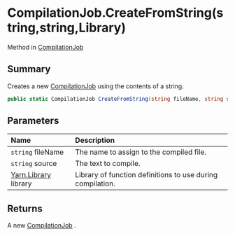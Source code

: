 # CompilationJob.CreateFromString(string,string,Library)

Method in [CompilationJob](/api/csharp/yarn.compiler.compilationjob.md)

## Summary


Creates a new  <a href="yarn.compiler.compilationjob.md">CompilationJob</a>  using the contents
of a string.


```csharp
public static CompilationJob CreateFromString(string fileName, string source, Library library = null)
```

## Parameters

|Name|Description|
|:---|:---|
|`string` fileName|The name to assign to the compiled file.|
|`string` source|The text to compile.|
|[Yarn.Library](/api/csharp/yarn.library.md) library|Library of function definitions to use during compilation.|

## Returns

A new  <a href="yarn.compiler.compilationjob.md">CompilationJob</a> .

